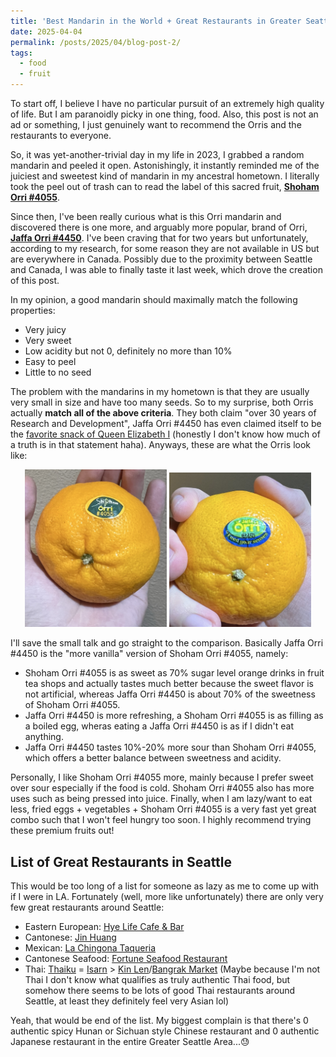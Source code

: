 ```yaml
---
title: 'Best Mandarin in the World + Great Restaurants in Greater Seattle'
date: 2025-04-04
permalink: /posts/2025/04/blog-post-2/
tags:
  - food
  - fruit
---
```


To start off, I believe I have no particular pursuit of an extremely high quality of life. But I am paranoidly picky in one thing, food. Also, this post is not an ad or something, I just genuinely want to recommend the Orris and the restaurants to everyone.

So, it was yet-another-trivial day in my life in 2023, I grabbed a random mandarin and peeled it open. Astonishingly, it instantly reminded me of the juiciest and sweetest kind of mandarin in my ancestral hometown. I literally took the peel out of trash can to read the label of this sacred fruit, [**Shoham Orri #4055**](https://www.mshoham.com/orrimandarinvariety).

Since then, I've been really curious what is this Orri mandarin and discovered there is one more, and arguably more popular, brand of Orri, [**Jaffa Orri #4450**](https://orrijaffa.com/). I've been craving that for two years but unfortunately, according to my research, for some reason they are not available in US but are everywhere in Canada. Possibly due to the proximity between Seattle and Canada, I was able to finally taste it last week, which drove the creation of this post.

In my opinion, a good mandarin should maximally match the following properties:
- Very juicy
- Very sweet
- Low acidity but not 0, definitely no more than 10%
- Easy to peel
- Little to no seed

The problem with the mandarins in my hometown is that they are usually very small in size and have too many seeds. So to my surprise, both Orris actually **match all of the above criteria**. They both claim "over 30 years of Research and Development", Jaffa Orri #4450 has even claimed itself to be the [favorite snack of Queen Elizabeth I](https://orrijaffa.com/about-jaffa/) (honestly I don't know how much of a truth is in that statement haha). Anyways, these are what the Orris look like:

<p align="center">
  <img src="/images/blog_post_2/shoham.jpg" alt="Shoham Orri #4405" width="45%"/>
  <img src="/images/blog_post_2/jaffa.jpg" alt="Jaffa Orri #4450" width="45%"/>
</p>

I'll save the small talk and go straight to the comparison. Basically Jaffa Orri #4450 is the "more vanilla" version of Shoham Orri #4055, namely:
- Shoham Orri #4055 is as sweet as 70% sugar level orange drinks in fruit tea shops and actually tastes much better because the sweet flavor is not artificial, whereas Jaffa Orri #4450 is about 70% of the sweetness of Shoham Orri #4055.
- Jaffa Orri #4450 is more refreshing, a Shoham Orri #4055 is as filling as a boiled egg, wheras eating a Jaffa Orri #4450 is as if I didn't eat anything.
- Jaffa Orri #4450 tastes 10%-20% more sour than Shoham Orri #4055, which offers a better balance between sweetness and acidity.

Personally, I like Shoham Orri #4055 more, mainly because I prefer sweet over sour especially if the food is cold. Shoham Orri #4055 also has more uses such as being pressed into juice. Finally, when I am lazy/want to eat less, fried eggs + vegetables + Shoham Orri #4055 is a very fast yet great combo such that I won't feel hungry too soon. I highly recommend trying these premium fruits out!

## List of Great Restaurants in Seattle
This would be too long of a list for someone as lazy as me to come up with if I were in LA. Fortunately (well, more like unfortunately) there are only very few great restaurants around Seattle:
- Eastern European: [Hye Life Cafe & Bar](https://www.google.com/maps/place/Hye+Life+Cafe+%26+Bar/@47.6179994,-122.1275094,14z/data=!4m15!1m8!3m7!1s0x54906defb12553e1:0x76be8e84579689e5!2sHye+Life+Cafe+%26+Bar!8m2!3d47.6179919!4d-122.127242!10e5!16s%2Fg%2F11g0hl81rk!3m5!1s0x54906defb12553e1:0x76be8e84579689e5!8m2!3d47.6179919!4d-122.127242!16s%2Fg%2F11g0hl81rk?entry=ttu&g_ep=EgoyMDI1MDYzMC4wIKXMDSoASAFQAw%3D%3D)
- Cantonese: [Jin Huang](https://www.google.com/maps/place/Jin+Huang+(King's+Kitchen)/@47.5989409,-122.325184,17z/data=!3m1!4b1!4m6!3m5!1s0x54906b0024381dbf:0xd67a034b5bcb3e40!8m2!3d47.5989373!4d-122.3226091!16s%2Fg%2F11wbhkp4_7)
- Mexican: [La Chingona Taqueria](https://www.google.com/maps/place/La+Chingona+Mexican+Cuisine+Bellevue/@47.5893958,-122.3397297,12z/data=!4m10!1m2!2m1!1sLa+Chingona+Taqueria!3m6!1s0x54906d51347f422b:0x6ccbb85c9769adc4!8m2!3d47.6088774!4d-122.1435023!15sChRMYSBDaGluZ29uYSBUYXF1ZXJpYVoWIhRsYSBjaGluZ29uYSB0YXF1ZXJpYZIBEm1leGljYW5fcmVzdGF1cmFudKoBSwoNL2cvMTFzYjhyODF5dxABMh4QASIahgVArrL_TpG60-z55EgzYpQScS5Wg2B0dIQyGBACIhRsYSBjaGluZ29uYSB0YXF1ZXJpYeABAA!16s%2Fg%2F11kt_m3pmf?entry=ttu&g_ep=EgoyMDI1MDYzMC4wIKXMDSoASAFQAw%3D%3D)
- Cantonese Seafood: [Fortune Seafood Restaurant](https://www.google.com/maps/place/Fortune+Seafood+Restaurant/@47.389204,-122.5080629,11z/data=!4m10!1m2!2m1!1sfortune+seafood!3m6!1s0x54905ea1012efcb5:0x1f688761d0fe61ac!8m2!3d47.389204!4d-122.2031923!15sCg9mb3J0dW5lIHNlYWZvb2RaESIPZm9ydHVuZSBzZWFmb29kkgESc2VhZm9vZF9yZXN0YXVyYW50qgFMEAEqEyIPZm9ydHVuZSBzZWFmb29kKAAyHhABIhohKy60LTMjymrb2Air9tSgd55vNWNOTOKqqTITEAIiD2ZvcnR1bmUgc2VhZm9vZOABAA!16s%2Fg%2F1tdb3zvr)
- Thai: [Thaiku](https://www.google.com/maps/place/Thaiku/@47.6780515,-122.3581954,17z/data=!3m1!4b1!4m6!3m5!1s0x5490143a01760a27:0x46d7accc01599397!8m2!3d47.6780479!4d-122.3556205!16s%2Fg%2F12cnr71vd) = [Isarn](https://www.google.com/maps/place/Isarn+Thai+Soul+Kitchen/@47.6743196,-122.2083876,17z/data=!3m1!4b1!4m6!3m5!1s0x549012dd960ba48f:0x25bf62c66468a905!8m2!3d47.674316!4d-122.2058127!16s%2Fg%2F1pzrgkr7j) > [Kin Len](https://www.google.com/maps/place/Kin+Len+Thai+Night+Bites/@47.6512773,-122.3526997,17z/data=!3m2!4b1!5s0x54901500b314e55f:0x18109da212221a36!4m6!3m5!1s0x54901593ddc0ca01:0xabc27a0b42855e4b!8m2!3d47.6512737!4d-122.3501248!16s%2Fg%2F11hdwd4c_x)/[Bangrak Market](https://www.google.com/maps/place/Bangrak+Market/@47.6143141,-122.3490448,16z/data=!3m1!4b1!4m6!3m5!1s0x549015243e68e023:0xb219216c99978ce2!8m2!3d47.6143105!4d-122.3464699!16s%2Fg%2F11h6m4995_) (Maybe because I'm not Thai I don't know what qualifies as truly authentic Thai food, but somehow there seems to be lots of good Thai restaurants around Seattle, at least they definitely feel very Asian lol)

Yeah, that would be end of the list. My biggest complain is that there's 0 authentic spicy Hunan or Sichuan style Chinese restaurant and 0 authentic Japanese restaurant in the entire Greater Seattle Area...😓